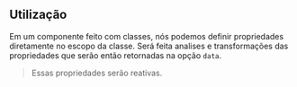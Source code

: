 ## Utilização

Em um componente feito com classes, nós podemos definir propriedades diretamente no escopo da classe. Será feita analises e transformações das propriedades que serão então retornadas na opção `data`. 

> Essas propriedades serão reativas.

[](./code-usage.ts ':include :type=code typescript')